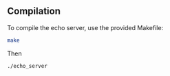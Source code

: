 ## Compilation

To compile the echo server, use the provided Makefile:

```bash
make
```
Then
```bash
./echo_server
```
